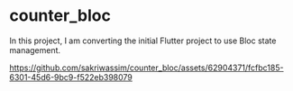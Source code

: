# counter_bloc

In this project, I am converting the initial Flutter project to use Bloc state management.

https://github.com/sakriwassim/counter_bloc/assets/62904371/fcfbc185-6301-45d6-9bc9-f522eb398079

